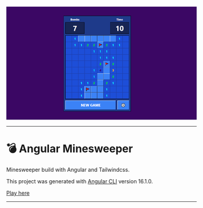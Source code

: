 ![hello](app.png)

--------------------------------

# 💣 Angular Minesweeper

Minesweeper build with Angular and Tailwindcss.

This project was generated with [Angular CLI](https://github.com/angular/angular-cli) version 16.1.0.

[Play here](http://arnoldochavez.github.io/angular-minesweeper/dist/angular-minesweeper)

--------------------------------
